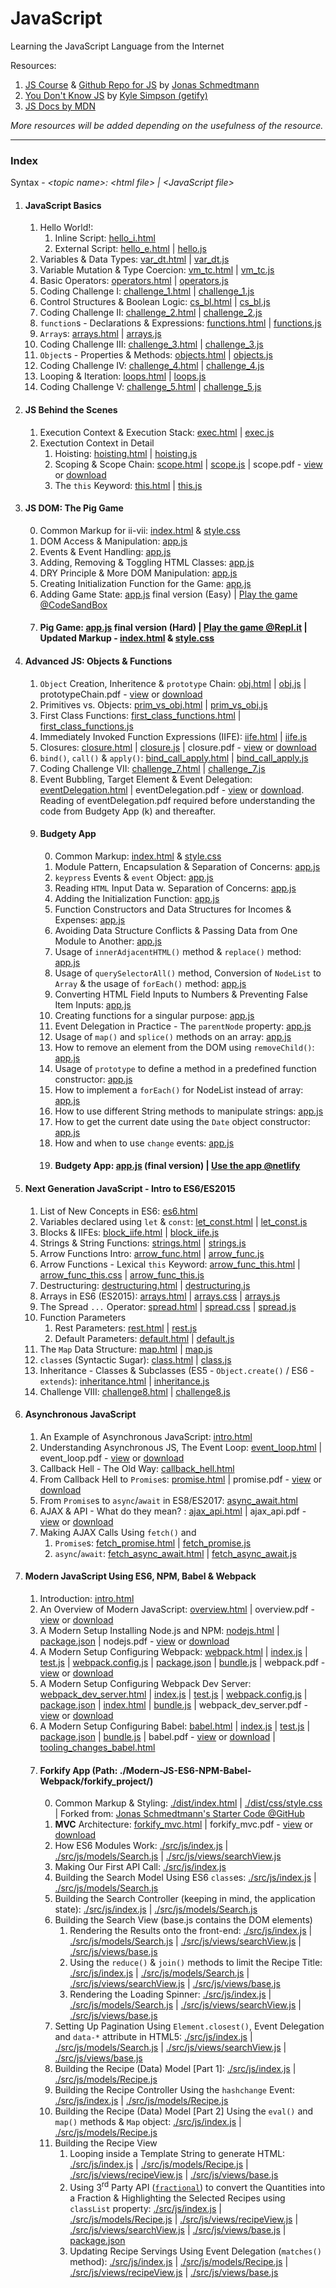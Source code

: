 # JavaScript

Learning the JavaScript Language from the Internet

Resources:

<ol>
   <li>
      <a href="https://www.udemy.com/the-complete-javascript-course/">JS Course</a>  &  <a href="https://github.com/jonasschmedtmann/complete-javascript-course">Github Repo for JS</a> by <a href="https://twitter.com/jonasschmedtman">Jonas Schmedtmann</a>
   </li>
   <li>
      <a href="https://github.com/getify/You-Dont-Know-JS">You Don't Know JS</a> by <a href="https://github.com/getify">Kyle Simpson (getify)</a>
   </li>
   <li>
      <a href="https://developer.mozilla.org/en-US/docs/Learn/JavaScript">JS Docs by MDN</a>
   </li>
</ol>

<em>More resources will be added depending on the usefulness of the resource.</em>

<hr/>

### Index

Syntax -
<em>&lt;topic name>: &lt;html file> | &lt;JavaScript file></em>

1. #### JavaScript Basics

   1. Hello World!:
      1. Inline Script: [hello_i.html](https://github.com/Ch-sriram/JavaScript/blob/master/JS%20Basics/hello_i.html)
      2. External Script: [hello_e.html](https://github.com/Ch-sriram/JavaScript/blob/master/JS%20Basics/hello_e.html) | [hello.js](https://github.com/Ch-sriram/JavaScript/blob/master/JS%20Basics/scripts/hello.js)
   2. Variables & Data Types: [var_dt.html](https://github.com/Ch-sriram/JavaScript/blob/master/JS%20Basics/var_dt.html) | [var_dt.js](https://github.com/Ch-sriram/JavaScript/blob/master/JS%20Basics/scripts/var_dt.js)
   3. Variable Mutation & Type Coercion: [vm_tc.html](https://github.com/Ch-sriram/JavaScript/blob/master/JS%20Basics/vm_tc.html) | [vm_tc.js](https://github.com/Ch-sriram/JavaScript/blob/master/JS%20Basics/scripts/vm_tc.js)
   4. Basic Operators: [operators.html](https://github.com/Ch-sriram/JavaScript/blob/master/JS%20Basics/operators.html) | [operators.js](https://github.com/Ch-sriram/JavaScript/blob/master/JS%20Basics/scripts/operators.js)
   5. Coding Challenge I: [challenge_1.html](https://github.com/Ch-sriram/JavaScript/blob/master/JS%20Basics/challenge_1.html) | [challenge_1.js](https://github.com/Ch-sriram/JavaScript/blob/master/JS%20Basics/scripts/challenge_1.js)
   6. Control Structures & Boolean Logic: [cs_bl.html](https://github.com/Ch-sriram/JavaScript/blob/master/JS%20Basics/cs_bl.html) | [cs_bl.js](https://github.com/Ch-sriram/JavaScript/blob/master/JS%20Basics/scripts/cs_bl.js)
   7. Coding Challenge II: [challenge_2.html](https://github.com/Ch-sriram/JavaScript/blob/master/JS%20Basics/challenge_2.html) | [challenge_2.js](https://github.com/Ch-sriram/JavaScript/blob/master/JS%20Basics/scripts/challenge_2.js)
   8. <code>function</code>s - Declarations & Expressions: [functions.html](https://github.com/Ch-sriram/JavaScript/blob/master/JS%20Basics/functions.html) | [functions.js](https://github.com/Ch-sriram/JavaScript/blob/master/JS%20Basics/scripts/functions.js)
   9. <code>Array</code>s: [arrays.html](https://github.com/Ch-sriram/JavaScript/blob/master/JS%20Basics/arrays.html) | [arrays.js](https://github.com/Ch-sriram/JavaScript/blob/master/JS%20Basics/scripts/arrays.js)
   10. Coding Challenge III: [challenge_3.html](https://github.com/Ch-sriram/JavaScript/blob/master/JS%20Basics/challenge_3.html) | [challenge_3.js](https://github.com/Ch-sriram/JavaScript/blob/master/JS%20Basics/scripts/challenge_3.js)
   11. <code>Object</code>s - Properties & Methods: [objects.html](https://github.com/Ch-sriram/JavaScript/blob/master/JS%20Basics/objects.html) | [objects.js](https://github.com/Ch-sriram/JavaScript/blob/master/JS%20Basics/scripts/objects.js)
   12. Coding Challenge IV: [challenge_4.html](https://github.com/Ch-sriram/JavaScript/blob/master/JS%20Basics/challenge_4.html) | [challenge_4.js](https://github.com/Ch-sriram/JavaScript/blob/master/JS%20Basics/scripts/challenge_4.js)
   13. Looping & Iteration: [loops.html](https://github.com/Ch-sriram/JavaScript/blob/master/JS%20Basics/loops.html) | [loops.js](https://github.com/Ch-sriram/JavaScript/blob/master/JS%20Basics/scripts/loops.js)
   14. Coding Challenge V: [challenge_5.html](https://github.com/Ch-sriram/JavaScript/blob/master/JS%20Basics/challenge_5.html) | [challenge_5.js](https://github.com/Ch-sriram/JavaScript/blob/master/JS%20Basics/scripts/challenge_5.js)

2. #### JS Behind the Scenes

   1. Execution Context & Execution Stack: [exec.html](https://github.com/Ch-sriram/JavaScript/blob/master/JS-Behind-the-Scenes/exec.html) | [exec.js](https://github.com/Ch-sriram/JavaScript/blob/master/JS-Behind-the-Scenes/scripts/exec.js)
   2. Exectution Context in Detail
      1. Hoisting: [hoisting.html](https://github.com/Ch-sriram/JavaScript/blob/master/JS-Behind-the-Scenes/hoisting.html) | [hoisting.js](https://github.com/Ch-sriram/JavaScript/blob/master/JS-Behind-the-Scenes/scripts/hoisting.js)
      2. Scoping & Scope Chain: [scope.html](https://github.com/Ch-sriram/JavaScript/blob/master/JS-Behind-the-Scenes/scope.html) | [scope.js](https://github.com/Ch-sriram/JavaScript/blob/master/JS-Behind-the-Scenes/scripts/scope.js) | scope.pdf - [view](https://github.com/Ch-sriram/JavaScript/blob/master/JS-Behind-the-Scenes/assets/scope.pdf) or [download](https://raw.githubusercontent.com/Ch-sriram/JavaScript/c51a1dba9ec824ffc2b917befeb9b2a46a00a18b/JS-Behind-the-Scenes/assets/scope.pdf)
      3. The <code>this</code> Keyword: [this.html](https://github.com/Ch-sriram/JavaScript/blob/master/JS-Behind-the-Scenes/this.html) | [this.js](https://github.com/Ch-sriram/JavaScript/blob/master/JS-Behind-the-Scenes/scripts/this.js)

3. #### JS DOM: The Pig Game

   0. Common Markup for ii-vii: [index.html](https://github.com/Ch-sriram/JavaScript/blob/07301e404d97a7c54437ab8ec56e9ef32f9f6b79/JS-DOM/index.html) & [style.css](https://github.com/Ch-sriram/JavaScript/blob/07301e404d97a7c54437ab8ec56e9ef32f9f6b79/JS-DOM/styles/style.css)
   1. DOM Access & Manipulation: [app.js](https://github.com/Ch-sriram/JavaScript/blob/1b504a0df042ceb2a74401975c08b5f0c97e146e/JS-DOM/scripts/app.js)
   1. Events & Event Handling: [app.js](https://github.com/Ch-sriram/JavaScript/blob/8b0249a1d8105294f79f9c1042a54253484aaf5e/JS-DOM/scripts/app.js)
   1. Adding, Removing & Toggling HTML Classes: [app.js](https://github.com/Ch-sriram/JavaScript/blob/2bbf7f9c82dff445a4e675c1935b068b79b3641b/JS-DOM/scripts/app.js)
   1. DRY Principle & More DOM Manipulation: [app.js](https://github.com/Ch-sriram/JavaScript/blob/631d8e1ce948179789b28305c877991b24be2f7d/JS-DOM/scripts/app.js)
   1. Creating Initialization Function for the Game: [app.js](https://github.com/Ch-sriram/JavaScript/blob/07301e404d97a7c54437ab8ec56e9ef32f9f6b79/JS-DOM/scripts/app.js)
   1. Adding Game State: [app.js](https://github.com/Ch-sriram/JavaScript/blob/be7496cd93de95f7c616da0870dd2d4b2bf6c302/JS-DOM/scripts/app.js) final version (Easy) | [Play the game @CodeSandBox](https://dtvte.csb.app/)
   1. #### Pig Game: [app.js](https://github.com/Ch-sriram/JavaScript/blob/master/JS-DOM/scripts/app.js) final version (Hard) | [Play the game @Repl.it](https://pig-game.chsriram.repl.co/) | Updated Markup - [index.html](https://github.com/Ch-sriram/JavaScript/blob/master/JS-DOM/index.html) & [style.css](https://github.com/Ch-sriram/JavaScript/blob/master/JS-DOM/styles/style.css)

4. #### Advanced JS: Objects & Functions

   1. <code>Object</code> Creation, Inheritence & <code>prototype</code> Chain: [obj.html](https://github.com/Ch-sriram/JavaScript/blob/master/JS-Objects-Functions-Advanced/obj.html) | [obj.js](https://github.com/Ch-sriram/JavaScript/blob/master/JS-Objects-Functions-Advanced/scripts/obj.js) | prototypeChain.pdf - [view](https://github.com/Ch-sriram/JavaScript/blob/master/JS-Objects-Functions-Advanced/assets/prototypeChain.pdf) or [download](https://raw.githubusercontent.com/Ch-sriram/JavaScript/d5dca5cc69e7fd3700784d8afe88d41432b0bca5/JS-Objects-Functions-Advanced/assets/prototypeChain.pdf)
   2. Primitives vs. Objects: [prim_vs_obj.html](https://github.com/Ch-sriram/JavaScript/blob/master/JS-Objects-Functions-Advanced/prim_vs_obj.html) | [prim_vs_obj.js](https://github.com/Ch-sriram/JavaScript/blob/master/JS-Objects-Functions-Advanced/scripts/prim_vs_obj.js)
   3. First Class Functions: [first_class_functions.html](https://github.com/Ch-sriram/JavaScript/blob/master/JS-Objects-Functions-Advanced/first_class_functions.html) | [first_class_functions.js](https://github.com/Ch-sriram/JavaScript/blob/master/JS-Objects-Functions-Advanced/scripts/first_class_functions.js)
   4. Immediately Invoked Function Expressions (IIFE): [iife.html](https://github.com/Ch-sriram/JavaScript/blob/master/JS-Objects-Functions-Advanced/iife.html) | [iife.js](https://github.com/Ch-sriram/JavaScript/blob/master/JS-Objects-Functions-Advanced/scripts/iife.js)
   5. Closures: [closure.html](https://github.com/Ch-sriram/JavaScript/blob/master/JS-Objects-Functions-Advanced/closure.html) | [closure.js](https://github.com/Ch-sriram/JavaScript/blob/master/JS-Objects-Functions-Advanced/scripts/closure.js) | closure.pdf - [view](https://github.com/Ch-sriram/JavaScript/blob/master/JS-Objects-Functions-Advanced/assets/closure.pdf) or [download](https://raw.githubusercontent.com/Ch-sriram/JavaScript/9f569b0a67f10ff4a4075015fbccad929c265789/JS-Objects-Functions-Advanced/assets/closure.pdf)
   6. <code>bind()</code>, <code>call()</code> & <code>apply()</code>: [bind_call_apply.html](https://github.com/Ch-sriram/JavaScript/blob/master/JS-Objects-Functions-Advanced/bind_call_apply.html) | [bind_call_apply.js](https://github.com/Ch-sriram/JavaScript/blob/master/JS-Objects-Functions-Advanced/scripts/bind_call_apply.js)
   7. Coding Challenge VII: [challenge_7.html](https://github.com/Ch-sriram/JavaScript/blob/master/JS-Objects-Functions-Advanced/challenge_7.html) | [challenge_7.js](https://github.com/Ch-sriram/JavaScript/blob/master/JS-Objects-Functions-Advanced/scripts/challenge_7.js)
   8. Event Bubbling, Target Element & Event Delegation: [eventDelegation.html](https://github.com/Ch-sriram/JavaScript/blob/master/JS-Objects-Functions-Advanced/eventDelegation.html) | eventDelegation.pdf - [view](https://github.com/Ch-sriram/JavaScript/blob/master/JS-Objects-Functions-Advanced/assets/eventDelegation.pdf) or [download](https://raw.githubusercontent.com/Ch-sriram/JavaScript/6aeb7abfa5a6c3af0294e828a34b091dcc636584/JS-Objects-Functions-Advanced/assets/eventDelegation.pdf). Reading of eventDelegation.pdf required before understanding the code from Budgety App (k) and thereafter.
   9. #### Budgety App
      0. Common Markup: [index.html](https://github.com/Ch-sriram/JavaScript/blob/master/JS-Objects-Functions-Advanced/project-budgety/index.html) & [style.css](https://github.com/Ch-sriram/JavaScript/blob/master/JS-Objects-Functions-Advanced/project-budgety/style/style.css)
      1. Module Pattern, Encapsulation & Separation of Concerns: [app.js](https://github.com/Ch-sriram/JavaScript/blob/d51c8a5d78080988d8f7f1e7e7b8b41ad9710f5c/JS-Objects-Functions-Advanced/project-budgety/app.js)
      1. <code>keypress</code> Events & <code>event</code> Object: [app.js](https://github.com/Ch-sriram/JavaScript/blob/aefe04cbade051779737e82f318593583e6467e8/JS-Objects-Functions-Advanced/project-budgety/app.js)
      1. Reading <code>HTML</code> Input Data w. Separation of Concerns: [app.js](https://github.com/Ch-sriram/JavaScript/blob/6d76d72a2a5861e08e67b1148fd413946109f203/JS-Objects-Functions-Advanced/project-budgety/script/app.js)
      1. Adding the Initialization Function: [app.js](https://github.com/Ch-sriram/JavaScript/blob/b5760de43adeaedd29d2997fedc43059cd172cbc/JS-Objects-Functions-Advanced/project-budgety/script/app.js)
      1. Function Constructors and Data Structures for Incomes & Expenses: [app.js](https://github.com/Ch-sriram/JavaScript/blob/d0fb4eafdf2613d8c692f8bbd4c22a63b0ead81c/JS-Objects-Functions-Advanced/project-budgety/script/app.js)
      1. Avoiding Data Structure Conflicts & Passing Data from One Module to Another: [app.js](https://github.com/Ch-sriram/JavaScript/blob/cc0f444858b3b1eb4860a9ee78add0b105ff9be2/JS-Objects-Functions-Advanced/project-budgety/script/app.js)
      1. Usage of <code>innerAdjacentHTML()</code> method & <code>replace()</code> method: [app.js](https://github.com/Ch-sriram/JavaScript/blob/ce2b3650d1745900ba8070af731c7ab75d8be2cf/JS-Objects-Functions-Advanced/project-budgety/script/app.js)
      1. Usage of <code>querySelectorAll()</code> method, Conversion of <code>NodeList</code> to <code>Array</code> & the usage of <code>forEach()</code> method: [app.js](https://github.com/Ch-sriram/JavaScript/blob/345d673fb41d34d6bd98de97284219196220ead5/JS-Objects-Functions-Advanced/project-budgety/script/app.js)
      1. Converting HTML Field Inputs to Numbers & Preventing False Item Inputs: [app.js](https://github.com/Ch-sriram/JavaScript/blob/8728f2f69f67dcafe5b174e9236ab5a5578725bb/JS-Objects-Functions-Advanced/project-budgety/script/app.js)
      1. Creating functions for a singular purpose: [app.js](https://github.com/Ch-sriram/JavaScript/blob/cbf4b6a889c113f7abe02a51331e1d316aea580a/JS-Objects-Functions-Advanced/project-budgety/script/app.js)
      1. Event Delegation in Practice - The <code>parentNode</code> property: [app.js](https://github.com/Ch-sriram/JavaScript/blob/3edc705d701f2ed3c0ccc4855636385e33ba4142/JS-Objects-Functions-Advanced/project-budgety/script/app.js)
      1. Usage of <code>map()</code> and <code>splice()</code> methods on an array: [app.js](https://github.com/Ch-sriram/JavaScript/blob/fbdf846a2e79d724cef87f40ca2ac5a2546d300a/JS-Objects-Functions-Advanced/project-budgety/script/app.js)
      1. How to remove an element from the DOM using <code>removeChild()</code>: [app.js](https://github.com/Ch-sriram/JavaScript/blob/324b99a43e0c3bf6b59b8abf91132ffeefff67da/JS-Objects-Functions-Advanced/project-budgety/script/app.js)
      1. Usage of <code>prototype</code> to define a method in a predefined function constructor: [app.js](https://github.com/Ch-sriram/JavaScript/blob/779030e22f3d50d2e6f155a1392e62b6f2d0c43b/JS-Objects-Functions-Advanced/project-budgety/script/app.js)
      1. How to implement a <code>forEach()</code> for NodeList instead of array: [app.js](https://github.com/Ch-sriram/JavaScript/blob/8500ef3d46ba9f5c00dfc1acb429df69cf39d399/JS-Objects-Functions-Advanced/project-budgety/script/app.js)
      1. How to use different String methods to manipulate strings: [app.js](https://github.com/Ch-sriram/JavaScript/blob/a141500e8eb2b45304ee96e6dadd09466348efb9/JS-Objects-Functions-Advanced/project-budgety/script/app.js)
      1. How to get the current date using the <code>Date</code> object constructor: [app.js](https://github.com/Ch-sriram/JavaScript/blob/659018a14cf5c9eef6cb1a365b543110ef82358c/JS-Objects-Functions-Advanced/project-budgety/script/app.js)
      1. How and when to use <code>change</code> events: [app.js](https://github.com/Ch-sriram/JavaScript/blob/e9bef14a1d3cf9345bf7d7fee0e9a39db8cb6426/JS-Objects-Functions-Advanced/project-budgety/script/app.js)
      1. #### Budgety App: [app.js](https://github.com/Ch-sriram/JavaScript/blob/master/JS-Objects-Functions-Advanced/project-budgety/script/app.js) (final version) | [Use the app @netlify](https://budgety-ram.netlify.com)

5. #### Next Generation JavaScript - Intro to ES6/ES2015

   1. List of New Concepts in ES6: [es6.html](https://github.com/Ch-sriram/JavaScript/blob/master/Next-Gen-JS-Intro-to-ES6/es6.html)
   2. Variables declared using <code>let</code> &amp; <code>const</code>: [let_const.html](https://github.com/Ch-sriram/JavaScript/blob/master/Next-Gen-JS-Intro-to-ES6/let_const.html) | [let_const.js](https://github.com/Ch-sriram/JavaScript/blob/master/Next-Gen-JS-Intro-to-ES6/scripts/let_const.js)
   3. Blocks & IIFEs: [block_iife.html](https://github.com/Ch-sriram/JavaScript/blob/master/Next-Gen-JS-Intro-to-ES6/block_iife.html) | [block_iife.js](https://github.com/Ch-sriram/JavaScript/blob/master/Next-Gen-JS-Intro-to-ES6/scripts/block_iife.js)
   4. Strings & String Functions: [strings.html](https://github.com/Ch-sriram/JavaScript/blob/master/Next-Gen-JS-Intro-to-ES6/strings.html) | [strings.js](https://github.com/Ch-sriram/JavaScript/blob/master/Next-Gen-JS-Intro-to-ES6/scripts/strings.js)
   5. Arrow Functions Intro: [arrow_func.html](https://github.com/Ch-sriram/JavaScript/blob/master/Next-Gen-JS-Intro-to-ES6/arrow_func.html) | [arrow_func.js](https://github.com/Ch-sriram/JavaScript/blob/master/Next-Gen-JS-Intro-to-ES6/scripts/arrow_func.js)
   6. Arrow Functions - Lexical <code>this</code> Keyword: [arrow_func_this.html](https://github.com/Ch-sriram/JavaScript/blob/master/Next-Gen-JS-Intro-to-ES6/arrow_func_this.html) | [arrow_func_this.css](https://github.com/Ch-sriram/JavaScript/blob/master/Next-Gen-JS-Intro-to-ES6/styles/arrow_func_this.css) | [arrow_func_this.js](https://github.com/Ch-sriram/JavaScript/blob/master/Next-Gen-JS-Intro-to-ES6/scripts/arrow_func_this.js)
   7. Destructuring: [destructuring.html](https://github.com/Ch-sriram/JavaScript/blob/master/Next-Gen-JS-Intro-to-ES6/destructuring.html) | [destructuring.js](https://github.com/Ch-sriram/JavaScript/blob/master/Next-Gen-JS-Intro-to-ES6/scripts/destructuring.js)
   8. Arrays in ES6 (ES2015): [arrays.html](https://github.com/Ch-sriram/JavaScript/blob/master/Next-Gen-JS-Intro-to-ES6/arrays.html) | [arrays.css](https://github.com/Ch-sriram/JavaScript/blob/master/Next-Gen-JS-Intro-to-ES6/styles/arrays.css) | [arrays.js](https://github.com/Ch-sriram/JavaScript/blob/master/Next-Gen-JS-Intro-to-ES6/scripts/arrays.js)
   9. The Spread <code>...</code> Operator: [spread.html](https://github.com/Ch-sriram/JavaScript/blob/master/Next-Gen-JS-Intro-to-ES6/spread.html) | [spread.css](https://github.com/Ch-sriram/JavaScript/blob/master/Next-Gen-JS-Intro-to-ES6/styles/spread.css) | [spread.js](https://github.com/Ch-sriram/JavaScript/blob/master/Next-Gen-JS-Intro-to-ES6/scripts/spread.js)
   10. Function Parameters
       1. Rest Parameters: [rest.html](https://github.com/Ch-sriram/JavaScript/blob/master/Next-Gen-JS-Intro-to-ES6/rest.html) | [rest.js](https://github.com/Ch-sriram/JavaScript/blob/master/Next-Gen-JS-Intro-to-ES6/scripts/rest.js)
       2. Default Parameters: [default.html](https://github.com/Ch-sriram/JavaScript/blob/master/Next-Gen-JS-Intro-to-ES6/default.html) | [default.js](https://github.com/Ch-sriram/JavaScript/blob/master/Next-Gen-JS-Intro-to-ES6/scripts/default.js)
   11. The <code>Map</code> Data Structure: [map.html](https://github.com/Ch-sriram/JavaScript/blob/master/Next-Gen-JS-Intro-to-ES6/map.html) | [map.js](https://github.com/Ch-sriram/JavaScript/blob/master/Next-Gen-JS-Intro-to-ES6/scripts/map.js)
   12. <code>class</code>es (Syntactic Sugar): [class.html](https://github.com/Ch-sriram/JavaScript/blob/master/Next-Gen-JS-Intro-to-ES6/class.html) | [class.js](https://github.com/Ch-sriram/JavaScript/blob/master/Next-Gen-JS-Intro-to-ES6/scripts/class.js)
   13. Inheritance - Classes & Subclasses (ES5 - <code>Object.create()</code> / ES6 - <code>extends</code>): [inheritance.html](https://github.com/Ch-sriram/JavaScript/blob/master/Next-Gen-JS-Intro-to-ES6/inheritance.html) | [inheritance.js](https://github.com/Ch-sriram/JavaScript/blob/master/Next-Gen-JS-Intro-to-ES6/scripts/inheritance.js)
   14. Challenge VIII: [challenge8.html](https://github.com/Ch-sriram/JavaScript/blob/master/Next-Gen-JS-Intro-to-ES6/challenge8.html) | [challenge8.js](https://github.com/Ch-sriram/JavaScript/blob/master/Next-Gen-JS-Intro-to-ES6/scripts/challenge8.js)

6. #### Asynchronous JavaScript
   1. An Example of Asynchronous JavaScript: [intro.html](https://github.com/Ch-sriram/JavaScript/blob/master/Asynchronous-JS/intro.html)
   2. Understanding Asynchronous JS, The Event Loop: [event_loop.html](https://github.com/Ch-sriram/JavaScript/blob/master/Asynchronous-JS/event_loop.html) | event_loop.pdf - [view](https://github.com/Ch-sriram/JavaScript/blob/master/Asynchronous-JS/assets/event_loop.pdf) or [download](https://github.com/Ch-sriram/JavaScript/raw/master/Asynchronous-JS/assets/event_loop.pdf)
   3. Callback Hell - The Old Way: [callback_hell.html](https://github.com/Ch-sriram/JavaScript/blob/master/Asynchronous-JS/callback_hell.html)
   4. From Callback Hell to <code>Promise</code>s: [promise.html](https://github.com/Ch-sriram/JavaScript/blob/master/Asynchronous-JS/promise.html) | promise.pdf - [view](https://github.com/Ch-sriram/JavaScript/blob/master/Asynchronous-JS/assets/promise.pdf) or [download](https://github.com/Ch-sriram/JavaScript/raw/master/Asynchronous-JS/assets/promise.pdf)
   5. From <code>Promise</code>s to <code>async</code>/<code>await</code> in ES8/ES2017: [async_await.html](https://github.com/Ch-sriram/JavaScript/blob/master/Asynchronous-JS/async_await.html)
   6. AJAX & API - What do they mean? : [ajax_api.html](https://github.com/Ch-sriram/JavaScript/blob/master/Asynchronous-JS/ajax_api.html) | ajax_api.pdf - [view](https://github.com/Ch-sriram/JavaScript/blob/master/Asynchronous-JS/assets/ajax_api.pdf) or [download](https://github.com/Ch-sriram/JavaScript/raw/master/Asynchronous-JS/assets/ajax_api.pdf)
   7. Making AJAX Calls Using <code>fetch()</code> and
      1. <code>Promise</code>s: [fetch_promise.html](https://github.com/Ch-sriram/JavaScript/blob/master/Asynchronous-JS/fetch_promise.html) | [fetch_promise.js](https://github.com/Ch-sriram/JavaScript/blob/master/Asynchronous-JS/scripts/fetch_promise.js)
      2. <code>async</code>/<code>await</code>: [fetch_async_await.html](https://github.com/Ch-sriram/JavaScript/blob/master/Asynchronous-JS/fetch_async_await.html) | [fetch_async_await.js](https://github.com/Ch-sriram/JavaScript/blob/master/Asynchronous-JS/scripts/fetch_async_await.js)


7. #### Modern JavaScript Using ES6, NPM, Babel & Webpack
   1. Introduction: [intro.html](https://github.com/Ch-sriram/JavaScript/blob/master/Modern-JS-ES6-NPM-Babel-Webpack/intro.html)
   2. An Overview of Modern JavaScript: [overview.html](https://github.com/Ch-sriram/JavaScript/blob/master/Modern-JS-ES6-NPM-Babel-Webpack/overview.html) | overview.pdf - [view](https://github.com/Ch-sriram/JavaScript/blob/master/Modern-JS-ES6-NPM-Babel-Webpack/assets/overview.pdf) or [download](https://github.com/Ch-sriram/JavaScript/raw/master/Modern-JS-ES6-NPM-Babel-Webpack/assets/overview.pdf)
   3. A Modern Setup Installing Node.js and NPM: [nodejs.html](https://github.com/Ch-sriram/JavaScript/blob/master/Modern-JS-ES6-NPM-Babel-Webpack/nodejs.html) | [package.json](https://github.com/Ch-sriram/JavaScript/blob/bca775d80278dd3222515bd377416268b8116fe0/Modern-JS-ES6-NPM-Babel-Webpack/forkify_project/package.json) | nodejs.pdf - [view](https://github.com/Ch-sriram/JavaScript/blob/master/Modern-JS-ES6-NPM-Babel-Webpack/assets/nodejs.pdf) or [download](https://github.com/Ch-sriram/JavaScript/raw/master/Modern-JS-ES6-NPM-Babel-Webpack/assets/nodejs.pdf)
   4. A Modern Setup Configuring Webpack: [webpack.html](https://github.com/Ch-sriram/JavaScript/blob/master/Modern-JS-ES6-NPM-Babel-Webpack/webpack.html) | [index.js](https://github.com/Ch-sriram/JavaScript/blob/a8c0671fbab7513d395dd5fc285285b80f45514f/Modern-JS-ES6-NPM-Babel-Webpack/forkify_project/src/js/index.js) | [test.js](https://github.com/Ch-sriram/JavaScript/blob/a8c0671fbab7513d395dd5fc285285b80f45514f/Modern-JS-ES6-NPM-Babel-Webpack/forkify_project/src/js/test.js) | [webpack.config.js](https://github.com/Ch-sriram/JavaScript/blob/a8c0671fbab7513d395dd5fc285285b80f45514f/Modern-JS-ES6-NPM-Babel-Webpack/forkify_project/webpack.config.js) | [package.json](https://github.com/Ch-sriram/JavaScript/blob/a8c0671fbab7513d395dd5fc285285b80f45514f/Modern-JS-ES6-NPM-Babel-Webpack/forkify_project/package.json) | [bundle.js](https://github.com/Ch-sriram/JavaScript/blob/a8c0671fbab7513d395dd5fc285285b80f45514f/Modern-JS-ES6-NPM-Babel-Webpack/forkify_project/dist/js/bundle.js) | webpack.pdf - [view](https://github.com/Ch-sriram/JavaScript/blob/master/Modern-JS-ES6-NPM-Babel-Webpack/assets/webpack.pdf) or [download](https://github.com/Ch-sriram/JavaScript/raw/master/Modern-JS-ES6-NPM-Babel-Webpack/assets/webpack.pdf)
   5. A Modern Setup Configuring Webpack Dev Server: [webpack_dev_server.html](https://github.com/Ch-sriram/JavaScript/blob/master/Modern-JS-ES6-NPM-Babel-Webpack/webpack_dev_server.html) | [index.js](https://github.com/Ch-sriram/JavaScript/blob/c61504ed43958a6b3f57278f92c240f3bc91a712/Modern-JS-ES6-NPM-Babel-Webpack/forkify_project/src/js/index.js) | [test.js](https://github.com/Ch-sriram/JavaScript/blob/c61504ed43958a6b3f57278f92c240f3bc91a712/Modern-JS-ES6-NPM-Babel-Webpack/forkify_project/src/js/test.js) | [webpack.config.js](https://github.com/Ch-sriram/JavaScript/blob/c61504ed43958a6b3f57278f92c240f3bc91a712/Modern-JS-ES6-NPM-Babel-Webpack/forkify_project/webpack.config.js) | [package.json](https://github.com/Ch-sriram/JavaScript/blob/c61504ed43958a6b3f57278f92c240f3bc91a712/Modern-JS-ES6-NPM-Babel-Webpack/forkify_project/package.json) | [index.html](https://github.com/Ch-sriram/JavaScript/blob/c61504ed43958a6b3f57278f92c240f3bc91a712/Modern-JS-ES6-NPM-Babel-Webpack/forkify_project/dist/index.html) | [bundle.js](https://github.com/Ch-sriram/JavaScript/blob/c61504ed43958a6b3f57278f92c240f3bc91a712/Modern-JS-ES6-NPM-Babel-Webpack/forkify_project/dist/js/bundle.js) | webpack_dev_server.pdf - [view](https://github.com/Ch-sriram/JavaScript/blob/master/Modern-JS-ES6-NPM-Babel-Webpack/assets/webpack_dev_server.pdf) or [download](https://github.com/Ch-sriram/JavaScript/raw/master/Modern-JS-ES6-NPM-Babel-Webpack/assets/webpack_dev_server.pdf)
   6. A Modern Setup Configuring Babel: [babel.html](https://github.com/Ch-sriram/JavaScript/blob/master/Modern-JS-ES6-NPM-Babel-Webpack/babel.html) | [index.js](https://github.com/Ch-sriram/JavaScript/blob/89009e4111b75c09c519cf802d6d71e44f03f37e/Modern-JS-ES6-NPM-Babel-Webpack/forkify_project/src/js/index.js) | [test.js](https://github.com/Ch-sriram/JavaScript/blob/89009e4111b75c09c519cf802d6d71e44f03f37e/Modern-JS-ES6-NPM-Babel-Webpack/forkify_project/src/js/test.js) | [package.json](https://github.com/Ch-sriram/JavaScript/blob/89009e4111b75c09c519cf802d6d71e44f03f37e/Modern-JS-ES6-NPM-Babel-Webpack/forkify_project/package.json) | [bundle.js](https://github.com/Ch-sriram/JavaScript/blob/89009e4111b75c09c519cf802d6d71e44f03f37e/Modern-JS-ES6-NPM-Babel-Webpack/forkify_project/dist/js/bundle.js) | babel.pdf - [view](https://github.com/Ch-sriram/JavaScript/blob/master/Modern-JS-ES6-NPM-Babel-Webpack/assets/babel.pdf) or [download](https://github.com/Ch-sriram/JavaScript/raw/master/Modern-JS-ES6-NPM-Babel-Webpack/assets/babel.pdf) | [tooling_changes_babel.html](https://github.com/Ch-sriram/JavaScript/blob/master/Modern-JS-ES6-NPM-Babel-Webpack/tooling_changes_babel.html)
   7. #### Forkify App (Path: ./Modern-JS-ES6-NPM-Babel-Webpack/forkify_project/)
      0. Common Markup & Styling: [./dist/index.html](https://github.com/Ch-sriram/JavaScript/blob/master/Modern-JS-ES6-NPM-Babel-Webpack/forkify_project/dist/index.html) | [./dist/css/style.css](https://github.com/Ch-sriram/JavaScript/blob/master/Modern-JS-ES6-NPM-Babel-Webpack/forkify_project/dist/css/style.css) | Forked from: [Jonas Schmedtmann's Starter Code @GitHub](https://github.com/jonasschmedtmann/complete-javascript-course/tree/master/9-forkify/starter)
      1. <strong>MVC</strong> Architecture: [forkify_mvc.html](https://github.com/Ch-sriram/JavaScript/blob/master/Modern-JS-ES6-NPM-Babel-Webpack/forkify_mvc.html) | forkify_mvc.pdf - [view](https://github.com/Ch-sriram/JavaScript/blob/master/Modern-JS-ES6-NPM-Babel-Webpack/assets/forkify_mvc.pdf) or [download](https://github.com/Ch-sriram/JavaScript/raw/master/Modern-JS-ES6-NPM-Babel-Webpack/assets/forkify_mvc.pdf)
      2. How ES6 Modules Work: [./src/js/index.js](https://github.com/Ch-sriram/JavaScript/blob/81d687ada6b9c08b73e502c23fcd8f8d7c440c58/Modern-JS-ES6-NPM-Babel-Webpack/forkify_project/src/js/index.js) | [./src/js/models/Search.js](https://github.com/Ch-sriram/JavaScript/blob/81d687ada6b9c08b73e502c23fcd8f8d7c440c58/Modern-JS-ES6-NPM-Babel-Webpack/forkify_project/src/js/models/Search.js) | [./src/js/views/searchView.js](https://github.com/Ch-sriram/JavaScript/blob/81d687ada6b9c08b73e502c23fcd8f8d7c440c58/Modern-JS-ES6-NPM-Babel-Webpack/forkify_project/src/js/views/searchView.js)
      3. Making Our First API Call: [./src/js/index.js](https://github.com/Ch-sriram/JavaScript/blob/14ffec4cf6b553d2eb6459a3c03b8611cdd7f35c/Modern-JS-ES6-NPM-Babel-Webpack/forkify_project/src/js/index.js)
      4. Building the Search Model Using ES6 <code>class</code>es: [./src/js/index.js](https://github.com/Ch-sriram/JavaScript/blob/2fc6a18d675ab6439debac538332a1a1133a7dce/Modern-JS-ES6-NPM-Babel-Webpack/forkify_project/src/js/index.js) | [./src/js/models/Search.js](https://github.com/Ch-sriram/JavaScript/blob/2fc6a18d675ab6439debac538332a1a1133a7dce/Modern-JS-ES6-NPM-Babel-Webpack/forkify_project/src/js/models/Search.js)
      5. Building the Search Controller (keeping in mind, the application state): [./src/js/index.js](https://github.com/Ch-sriram/JavaScript/blob/4fd708cc3a7e5f2c8bf9581d9ee526cc0e120cec/Modern-JS-ES6-NPM-Babel-Webpack/forkify_project/src/js/index.js) | [./src/js/models/Search.js](https://github.com/Ch-sriram/JavaScript/blob/4fd708cc3a7e5f2c8bf9581d9ee526cc0e120cec/Modern-JS-ES6-NPM-Babel-Webpack/forkify_project/src/js/models/Search.js)
      6. Building the Search View (base.js contains the DOM elements)
         1. Rendering the Results onto the front-end: [./src/js/index.js](https://github.com/Ch-sriram/JavaScript/blob/3450c18328cd1a8b4dc5f6858ae3959ccecc4c9c/Modern-JS-ES6-NPM-Babel-Webpack/forkify_project/src/js/index.js) | [./src/js/models/Search.js](https://github.com/Ch-sriram/JavaScript/blob/3450c18328cd1a8b4dc5f6858ae3959ccecc4c9c/Modern-JS-ES6-NPM-Babel-Webpack/forkify_project/src/js/models/Search.js) | [./src/js/views/searchView.js](https://github.com/Ch-sriram/JavaScript/blob/3450c18328cd1a8b4dc5f6858ae3959ccecc4c9c/Modern-JS-ES6-NPM-Babel-Webpack/forkify_project/src/js/views/searchView.js) | [./src/js/views/base.js](https://github.com/Ch-sriram/JavaScript/blob/3450c18328cd1a8b4dc5f6858ae3959ccecc4c9c/Modern-JS-ES6-NPM-Babel-Webpack/forkify_project/src/js/views/base.js)
         2. Using the <code>reduce()</code> & <code>join()</code> methods to limit the Recipe Title: [./src/js/index.js](https://github.com/Ch-sriram/JavaScript/blob/afcafe88ee1d025a55905fe139d6ebe9d5f7b454/Modern-JS-ES6-NPM-Babel-Webpack/forkify_project/src/js/index.js) | [./src/js/models/Search.js](https://github.com/Ch-sriram/JavaScript/blob/afcafe88ee1d025a55905fe139d6ebe9d5f7b454/Modern-JS-ES6-NPM-Babel-Webpack/forkify_project/src/js/models/Search.js) | [./src/js/views/searchView.js](https://github.com/Ch-sriram/JavaScript/blob/afcafe88ee1d025a55905fe139d6ebe9d5f7b454/Modern-JS-ES6-NPM-Babel-Webpack/forkify_project/src/js/views/searchView.js) | [./src/js/views/base.js](https://github.com/Ch-sriram/JavaScript/blob/afcafe88ee1d025a55905fe139d6ebe9d5f7b454/Modern-JS-ES6-NPM-Babel-Webpack/forkify_project/src/js/views/base.js)
         3. Rendering the Loading Spinner: [./src/js/index.js](https://github.com/Ch-sriram/JavaScript/blob/96971429d4f337dc491e52e067c56c61fcff5d06/Modern-JS-ES6-NPM-Babel-Webpack/forkify_project/src/js/index.js) | [./src/js/models/Search.js](https://github.com/Ch-sriram/JavaScript/blob/96971429d4f337dc491e52e067c56c61fcff5d06/Modern-JS-ES6-NPM-Babel-Webpack/forkify_project/src/js/models/Search.js) | [./src/js/views/searchView.js](https://github.com/Ch-sriram/JavaScript/blob/96971429d4f337dc491e52e067c56c61fcff5d06/Modern-JS-ES6-NPM-Babel-Webpack/forkify_project/src/js/views/searchView.js) | [./src/js/views/base.js](https://github.com/Ch-sriram/JavaScript/blob/96971429d4f337dc491e52e067c56c61fcff5d06/Modern-JS-ES6-NPM-Babel-Webpack/forkify_project/src/js/views/base.js)
      7. Setting Up Pagination Using <code>Element.closest()</code>, Event Delegation and <code>data-*</code> attribute in HTML5: [./src/js/index.js](https://github.com/Ch-sriram/JavaScript/blob/6d93b2bcd567c333a7723601904728ebb66ae9a1/Modern-JS-ES6-NPM-Babel-Webpack/forkify_project/src/js/index.js) | [./src/js/models/Search.js](https://github.com/Ch-sriram/JavaScript/blob/6d93b2bcd567c333a7723601904728ebb66ae9a1/Modern-JS-ES6-NPM-Babel-Webpack/forkify_project/src/js/models/Search.js) | [./src/js/views/searchView.js](https://github.com/Ch-sriram/JavaScript/blob/6d93b2bcd567c333a7723601904728ebb66ae9a1/Modern-JS-ES6-NPM-Babel-Webpack/forkify_project/src/js/views/searchView.js) | [./src/js/views/base.js](https://github.com/Ch-sriram/JavaScript/blob/6d93b2bcd567c333a7723601904728ebb66ae9a1/Modern-JS-ES6-NPM-Babel-Webpack/forkify_project/src/js/views/base.js)
      8. Building the Recipe (Data) Model [Part 1]: [./src/js/index.js](https://github.com/Ch-sriram/JavaScript/blob/12afb85cbae2448ff0c870ccc79c9043ed1b8641/Modern-JS-ES6-NPM-Babel-Webpack/forkify_project/src/js/index.js) | [./src/js/models/Recipe.js](https://github.com/Ch-sriram/JavaScript/blob/12afb85cbae2448ff0c870ccc79c9043ed1b8641/Modern-JS-ES6-NPM-Babel-Webpack/forkify_project/src/js/models/Recipe.js)
      9. Building the Recipe Controller Using the <code>hashchange</code> Event: [./src/js/index.js](https://github.com/Ch-sriram/JavaScript/blob/60b1178c781d46a88fe466fd81c1ee12df540e67/Modern-JS-ES6-NPM-Babel-Webpack/forkify_project/src/js/index.js) | [./src/js/models/Recipe.js](https://github.com/Ch-sriram/JavaScript/blob/60b1178c781d46a88fe466fd81c1ee12df540e67/Modern-JS-ES6-NPM-Babel-Webpack/forkify_project/src/js/models/Recipe.js)
      10. Building the Recipe (Data) Model [Part 2] Using the <code>eval()</code> and <code>map()</code> methods & <code>Map</code> object: [./src/js/index.js](https://github.com/Ch-sriram/JavaScript/blob/c7ae0cd9d28a79a276b0bc70d5ee3c45d5bbcaf2/Modern-JS-ES6-NPM-Babel-Webpack/forkify_project/src/js/index.js) | [./src/js/models/Recipe.js](https://github.com/Ch-sriram/JavaScript/blob/b96c4845ed066cde71923d2370fdb0f8828fbd01/Modern-JS-ES6-NPM-Babel-Webpack/forkify_project/src/js/models/Recipe.js)
      11. Building the Recipe View
          1. Looping inside a Template String to generate HTML: [./src/js/index.js](https://github.com/Ch-sriram/JavaScript/blob/e1185a91466d52cd45487ad66338bf187d205618/Modern-JS-ES6-NPM-Babel-Webpack/forkify_project/src/js/index.js) | [./src/js/models/Recipe.js](https://github.com/Ch-sriram/JavaScript/blob/e1185a91466d52cd45487ad66338bf187d205618/Modern-JS-ES6-NPM-Babel-Webpack/forkify_project/src/js/models/Recipe.js) | [./src/js/views/recipeView.js](https://github.com/Ch-sriram/JavaScript/blob/e1185a91466d52cd45487ad66338bf187d205618/Modern-JS-ES6-NPM-Babel-Webpack/forkify_project/src/js/views/recipeView.js) | [./src/js/views/base.js](https://github.com/Ch-sriram/JavaScript/blob/e1185a91466d52cd45487ad66338bf187d205618/Modern-JS-ES6-NPM-Babel-Webpack/forkify_project/src/js/views/base.js)
          2. Using 3<sup>rd</sup> Party API (<code>[fractional](https://github.com/ekg/fraction.js/)</code>) to convert the Quantities into a Fraction & Highlighting the Selected Recipes using <code>classList</code> property: [./src/js/index.js](https://github.com/Ch-sriram/JavaScript/blob/fb77a2a07122a9fbcbbfd708b59a8f0a111ca401/Modern-JS-ES6-NPM-Babel-Webpack/forkify_project/src/js/index.js) | [./src/js/models/Recipe.js](https://github.com/Ch-sriram/JavaScript/blob/b96c4845ed066cde71923d2370fdb0f8828fbd01/Modern-JS-ES6-NPM-Babel-Webpack/forkify_project/src/js/models/Recipe.js) | [./src/js/views/recipeView.js](https://github.com/Ch-sriram/JavaScript/blob/fb77a2a07122a9fbcbbfd708b59a8f0a111ca401/Modern-JS-ES6-NPM-Babel-Webpack/forkify_project/src/js/views/recipeView.js) | [./src/js/views/searchView.js](https://github.com/Ch-sriram/JavaScript/blob/fb77a2a07122a9fbcbbfd708b59a8f0a111ca401/Modern-JS-ES6-NPM-Babel-Webpack/forkify_project/src/js/views/searchView.js) | [./src/js/views/base.js](https://github.com/Ch-sriram/JavaScript/blob/fb77a2a07122a9fbcbbfd708b59a8f0a111ca401/Modern-JS-ES6-NPM-Babel-Webpack/forkify_project/src/js/views/base.js) | [package.json](https://github.com/Ch-sriram/JavaScript/blob/fb77a2a07122a9fbcbbfd708b59a8f0a111ca401/Modern-JS-ES6-NPM-Babel-Webpack/forkify_project/package.json)
          3. Updating Recipe Servings Using Event Delegation (<code>matches()</code> method): [./src/js/index.js](https://github.com/Ch-sriram/JavaScript/blob/b4dfc15de0e395b1d8fe3b1922cf6b80aff7917a/Modern-JS-ES6-NPM-Babel-Webpack/forkify_project/src/js/index.js) | [./src/js/models/Recipe.js](https://github.com/Ch-sriram/JavaScript/blob/b4dfc15de0e395b1d8fe3b1922cf6b80aff7917a/Modern-JS-ES6-NPM-Babel-Webpack/forkify_project/src/js/models/Recipe.js) | [./src/js/views/recipeView.js](https://github.com/Ch-sriram/JavaScript/blob/b4dfc15de0e395b1d8fe3b1922cf6b80aff7917a/Modern-JS-ES6-NPM-Babel-Webpack/forkify_project/src/js/views/recipeView.js) | [./src/js/views/base.js](https://github.com/Ch-sriram/JavaScript/blob/b4dfc15de0e395b1d8fe3b1922cf6b80aff7917a/Modern-JS-ES6-NPM-Babel-Webpack/forkify_project/src/js/views/base.js)
